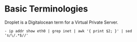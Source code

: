 # Basic Terminologies

Droplet is a Digitalocean term for a Virtual Private Server.

    - ip addr show eth0 | grep inet | awk '{ print $2; }' | sed 's/\/.*$//'